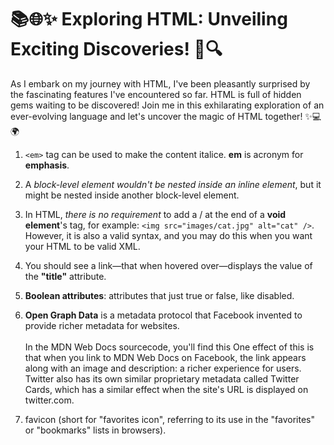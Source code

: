 # 📚🌐✨ Exploring HTML: Unveiling Exciting Discoveries! 🚀🔍

As I embark on my journey with HTML, I've been pleasantly surprised by the fascinating features I've encountered so far. HTML is full of hidden gems waiting to be discovered! Join me in this exhilarating exploration of an ever-evolving language and let's uncover the magic of HTML together! ✨💻🌍

1. `<em>` tag can be used to make the content italice. **em** is acronym for **emphasis**.

2. A _block-level element wouldn't be nested inside an inline element_, but it might be nested inside another block-level element.

3. In HTML, _there is no requirement_ to add a / at the end of a **void element**'s tag, for example: `<img src="images/cat.jpg" alt="cat" />`. However, it is also a valid syntax, and you may do this when you want your HTML to be valid XML.

4. You should see a link—that when hovered over—displays the value of the **"title"** attribute.

5. **Boolean attributes**: attributes that just true or false, like disabled.

6. **Open Graph Data** is a metadata protocol that Facebook invented to provide richer metadata for websites.<br><br> In the MDN Web Docs sourcecode, you'll find this One effect of this is that when you link to MDN Web Docs on Facebook, the link appears along with an image and description: a richer experience for users. Twitter also has its own similar proprietary metadata called Twitter Cards, which has a similar effect when the site's URL is displayed on twitter.com.

7. favicon (short for "favorites icon", referring to its use in the "favorites" or "bookmarks" lists in browsers).
